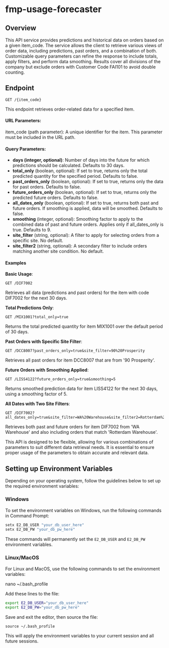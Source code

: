 # fmp-usage-forecaster

## Overview
This API service provides predictions and historical data on orders based on a given item_code. The service allows the client to retrieve various views of order data, including predictions, past orders, and a combination of both. Customizable query parameters can refine the response to include totals, apply filters, and perform data smoothing. Results cover all divisions of the company but exclude orders with Customer Code FAI101 to avoid double counting.

## Endpoint
```
GET /{item_code}
```

This endpoint retrieves order-related data for a specified item.

#### URL Parameters:
item_code (path parameter): A unique identifier for the item. This parameter must be included in the URL path.
#### Query Parameters:
- __days (integer, optional)__: Number of days into the future for which predictions should be calculated. Defaults to 30 days.
- __total_only__ (boolean, optional): If set to true, returns only the total predicted quantity for the specified period. Defaults to false.
- __past_orders_only__ (boolean, optional): If set to true, returns only the data for past orders. Defaults to false.
- __future_orders_only__ (boolean, optional): If set to true, returns only the predicted future orders. Defaults to false.
- __all_dates_only__ (boolean, optional): If set to true, returns both past and future orders. If smoothing is applied, data will be smoothed. Defaults to false.
- __smoothing__ (integer, optional): Smoothing factor to apply to the combined data of past and future orders. Applies only if all_dates_only is true. Defaults to 9.
- __site_filter__ (string, optional): A filter to apply for selecting orders from a specific site. No default.
- __site_filter2__ (string, optional): A secondary filter to include orders matching another site condition. No default.

#### Examples
__Basic Usage__:
```
GET /DIF7002
```
Retrieves all data (predictions and past orders) for the item with code DIF7002 for the next 30 days.

__Total Predictions Only__:
```
GET /MIX1001?total_only=true
```
Returns the total predicted quantity for item MIX1001 over the default period of 30 days.

__Past Orders with Specific Site Filter__:
```
GET /DCC8007?past_orders_only=true&site_filter=90%20Prosperity
```
Retrieves all past orders for item DCC8007 that are from '90 Prosperity'.

__Future Orders with Smoothing Applied__:
```
GET /LISS4122?future_orders_only=true&smoothing=5
```
Returns smoothed prediction data for item LISS4122 for the next 30 days, using a smoothing factor of 5.

__All Dates with Two Site Filters__:
```
GET /DIF7002?all_dates_only=true&site_filter=WA%20Warehouse&site_filter2=Rotterdam%20Warehouse
```
Retrieves both past and future orders for item DIF7002 from 'WA Warehouse' and also including orders that match 'Rotterdam Warehouse'.

This API is designed to be flexible, allowing for various combinations of parameters to suit different data retrieval needs. It is essential to ensure proper usage of the parameters to obtain accurate and relevant data.

## Setting up Environment Variables

Depending on your operating system, follow the guidelines below to set up the required environment variables:

### Windows

To set the environment variables on Windows, run the following commands in Command Prompt:

```cmd
setx E2_DB_USER "your_db_user_here"
setx E2_DB_PW "your_db_pw_here"
```

These commands will permanently set the `E2_DB_USER` and `E2_DB_PW` environment variables.

### Linux/MacOS

For Linux and MacOS, use the following commands to set the environment variables:

nano ~/.bash_profile

Add these lines to the file:

```bash
export E2_DB_USER="your_db_user_here"
export E2_DB_PW="your_db_pw_here"
```

Save and exit the editor, then source the file:

```
source ~/.bash_profile
```

This will apply the environment variables to your current session and all future sessions.